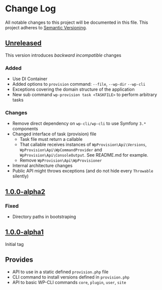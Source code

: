# Change Log
All notable changes to this project will be documented in this file.
This project adheres to [Semantic Versioning](http://semver.org/).

## [Unreleased]

This version introduces *backward incompatible* changes

### Added
* Use DI Container
* Added options to `provision` command: `--file`, `--wp-dir` `--wp-cli`
* Exceptions covering the domain structure of the application
* New sub command `wp-provision task <TASKFILE>` to perform arbitrary tasks

### Changes
* Remove direct dependency on `wp-cli/wp-cli` to use Symfony `3.*` components
* Changed interface of task (provision) file
   * Task file must return a callable
   * That callable receives instances of `WpProvision\Api\Versions`, `WpProvision\Api\WpCommandProvider` and `WpProvision\Api\ConsoleOutput`. See README.md for example.
   * Remove `WpProvision\Api\WpProvisioner`
* Internal architecture changes
* Public API might throws exceptions (and do not hide every `Throwable` silently)



## [1.0.0-alpha2]

### Fixed
* Directory paths in bootstraping

## [1.0.0-alpha1]
Initial tag

## Provides
* API to use in a static defined `provision.php` file
* CLI command to install versions defined in `provision.php`
* API to basic WP-CLI commands `core`, `plugin`, `user`, `site`


[Unreleased]: https://github.com/dnaber-de/wp-provisioner/compare/1.0.0-alpha2...master
[1.0.0-alpha2]: https://github.com/dnaber-de/wp-provisioner/compare/1.0.0-alpha1...1.0.0-alpha2
[1.0.0-alpha1]: https://github.com/dnaber-de/wp-provisioner/releases/tag/1.0.0-alpha1
